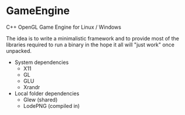 # GameEngine
C++ OpenGL Game Engine for Linux / Windows

The idea is to write a minimalistic framework and to provide most of the libraries required to run a binary in the hope it all will "just work" once unpacked.

- System dependencies
  - X11
  - GL
  - GLU
  - Xrandr
- Local folder dependencies
  - Glew (shared)
  - LodePNG (compiled in)
